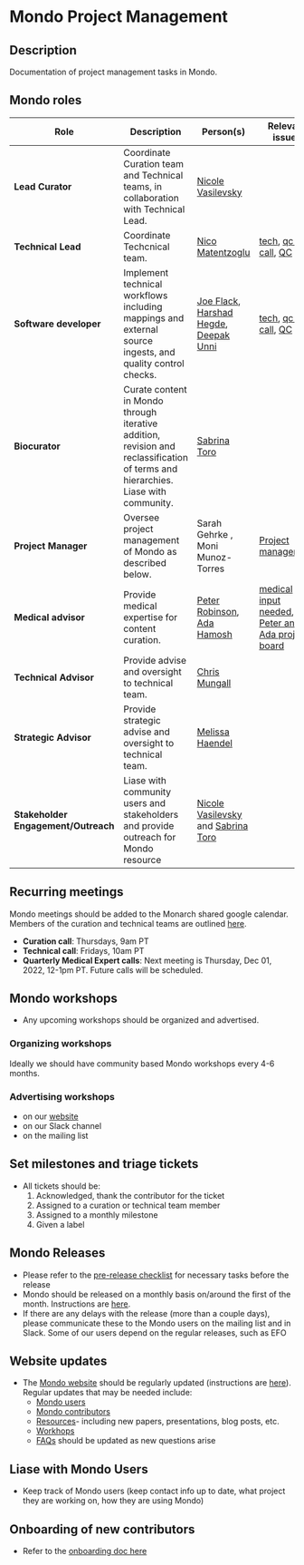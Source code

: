 # Mondo Project Management

## Description

Documentation of project management tasks in Mondo.

## Mondo roles

Role | Description | Person(s) | Relevant issues
-- | -- | -- | --
**Lead Curator** | Coordinate Curation team and Technical teams, in collaboration with Technical Lead. | [Nicole Vasilevsky](https://orcid.org/0000-0001-5208-3432)
**Technical Lead** | Coordinate Techcnical team. | [Nico Matentzoglu](https://orcid.org/0000-0002-7356-1779) | [tech](https://github.com/monarch-initiative/mondo/issues?q=is%3Aopen+is%3Aissue+label%3Atech), [qc-call](https://github.com/monarch-initiative/mondo/issues?q=is%3Aopen+is%3Aissue+label%3Aqc-call), [QC](https://github.com/monarch-initiative/mondo/issues?q=is%3Aopen+is%3Aissue+label%3Atech+label%3AQC)
**Software developer** | Implement technical workflows including mappings and external source ingests, and quality control checks. | [Joe Flack](https://orcid.org/0000-0002-2906-7319), [Harshad Hegde](https://orcid.org/0000-0002-2411-565X), [Deepak Unni](https://orcid.org/0000-0002-3583-7340) | [tech](https://github.com/monarch-initiative/mondo/issues?q=is%3Aopen+is%3Aissue+label%3Atech), [qc-call](https://github.com/monarch-initiative/mondo/issues?q=is%3Aopen+is%3Aissue+label%3Aqc-call), [QC](https://github.com/monarch-initiative/mondo/issues?q=is%3Aopen+is%3Aissue+label%3Atech+label%3AQC)
**Biocurator** | Curate content in Mondo through iterative addition, revision and reclassification of terms and hierarchies. Liase with community. | [Sabrina  Toro](https://orcid.org/0000-0002-4142-7153) 
**Project Manager** | Oversee project management of Mondo as described below. | Sarah Gehrke , Moni Munoz-Torres | [Project management](https://github.com/monarch-initiative/mondo/issues?q=is%3Aissue+is%3Aopen+label%3A%22project+management%22)
**Medical advisor** | Provide medical expertise for content curation. | [Peter Robinson](https://www.jax.org/research-and-faculty/faculty/peter-robinson), [Ada Hamosh](https://orcid.org/0000-0002-1780-5230) | [medical input needed](https://github.com/monarch-initiative/mondo/issues?q=is%3Aopen+is%3Aissue+label%3Aqc-call+label%3A%22medical+input+needed%22), [Peter and Ada project board](https://github.com/monarch-initiative/mondo/projects/18)
**Technical Advisor** | Provide advise and oversight to technical team. | [Chris Mungall](http://biosciences.lbl.gov/profiles/chris-mungall/)
**Strategic Advisor** | Provide strategic advise and oversight to technical team. | [Melissa Haendel](https://orcid.org/0000-0001-9114-8737) 
**Stakeholder Engagement/Outreach** | Liase with community users and stakeholders and provide outreach for Mondo resource | [Nicole Vasilevsky](https://orcid.org/0000-0001-5208-3432) and [Sabrina  Toro](https://orcid.org/0000-0002-4142-7153) 

## Recurring meetings
Mondo meetings should be added to the Monarch shared google calendar. Members of the curation and technical teams are outlined [here](https://mondo.monarchinitiative.org/pages/contributors/).

- **Curation call**: Thursdays, 9am PT
- **Technical call**: Fridays, 10am PT
- **Quarterly Medical Expert calls**: Next meeting is Thursday, Dec 01, 2022, 12-1pm PT. Future calls will be scheduled.

## Mondo workshops
- Any upcoming workshops should be organized and advertised.

### Organizing workshops

Ideally we should have community based Mondo workshops every 4-6 months.

### Advertising workshops

  - on our [website](https://mondo.monarchinitiative.org/pages/workshop/)
  - on our Slack channel
  - on the mailing list

## Set milestones and triage tickets
- All tickets should be:
  1. Acknowledged, thank the contributor for the ticket 
  2. Assigned to a curation or technical team member
  3. Assigned to a monthly milestone
  4. Given a label

## Mondo Releases

- Please refer to the [pre-release checklist](https://mondo.readthedocs.io/en/latest/editors-guide/pre-release-checklist/) for necessary tasks before the release
- Mondo should be released on a monthly basis on/around the first of the month. Instructions are [here](https://mondo.readthedocs.io/en/latest/developer-guide/release/).
- If there are any delays with the release (more than a couple days), please communicate these to the Mondo users on the mailing list and in Slack. Some of our users depend on the regular releases, such as EFO

## Website updates
- The [Mondo website](https://mondo.monarchinitiative.org/) should be regularly updated (instructions are [here](https://mondo.readthedocs.io/en/latest/editors-guide/mondo-website-editing/)). Regular updates that may be needed include:
  - [Mondo users](https://mondo.monarchinitiative.org/pages/users/)
  - [Mondo contributors](https://mondo.monarchinitiative.org/pages/contributors/)
  - [Resources](https://mondo.monarchinitiative.org/pages/resources/)- including new papers, presentations, blog posts, etc.
  - [Workhops](https://mondo.monarchinitiative.org/pages/workshop/)
  - [FAQs](https://mondo.monarchinitiative.org/pages/faq/) should be updated as new questions arise

## Liase with Mondo Users

- Keep track of Mondo users (keep contact info up to date, what project they are working on, how they are using Mondo)

## Onboarding of new contributors

- Refer to the [onboarding doc here](https://docs.google.com/spreadsheets/d/18qfgcUYaCif0NhfNF5QaLp8DvxG0llwcSmp3B5U-MhE/edit#gid=0)
  

